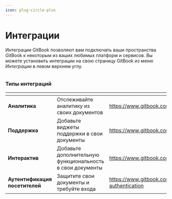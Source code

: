 ```yaml
---
icon: plug-circle-plus
---
```


# Интеграции

Интеграции GitBook позволяют вам подключать ваши пространства GitBook к некоторым из ваших любимых платформ и сервисов. Вы можете установить интеграции на свою страницу GitBook из меню _Интеграции_ в левом верхнем углу.

<figure><img src="https://gitbookio.github.io/onboarding-template-images/integrations-hero.png" alt=""><figcaption></figcaption></figure>

### Типы интеграций

<table data-card-size="large" data-view="cards"><thead><tr><th></th><th></th><th data-hidden data-card-target data-type="content-ref"></th><th data-hidden data-card-cover data-type="files"></th><th data-hidden></th></tr></thead><tbody><tr><td><strong>Аналитика</strong></td><td>Отслеживайте аналитику из своих документов</td><td><a href="https://www.gitbook.com/integrations#analytics">https://www.gitbook.com/integrations#analytics</a></td><td></td><td></td></tr><tr><td><strong>Поддержка</strong></td><td>Добавьте виджеты поддержки в свои документы</td><td><a href="https://www.gitbook.com/integrations#support">https://www.gitbook.com/integrations#support</a></td><td></td><td></td></tr><tr><td><strong>Интерактив</strong></td><td>Добавьте дополнительную функциональность в свои документы</td><td><a href="https://www.gitbook.com/integrations#interactive">https://www.gitbook.com/integrations#interactive</a></td><td></td><td></td></tr><tr><td><strong>Аутентификация посетителей</strong></td><td>Защитите свои документы и требуйте входа</td><td><a href="https://www.gitbook.com/integrations#visitor-authentication">https://www.gitbook.com/integrations#visitor-authentication</a></td><td></td><td></td></tr></tbody></table>
